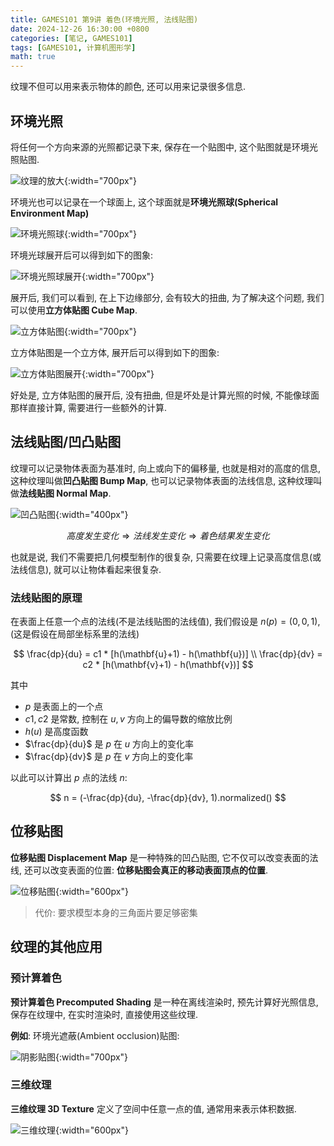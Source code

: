 ```yaml
---
title: GAMES101 第9讲 着色(环境光照, 法线贴图)
date: 2024-12-26 16:30:00 +0800
categories: [笔记, GAMES101]
tags: [GAMES101, 计算机图形学]
math: true
---
```


纹理不但可以用来表示物体的颜色, 还可以用来记录很多信息.

## 环境光照

将任何一个方向来源的光照都记录下来, 保存在一个贴图中, 这个贴图就是环境光照贴图.

![纹理的放大](/assets/posts/GAMES101-Lecture09/19.png){:width="700px"}

环境光也可以记录在一个球面上, 这个球面就是**环境光照球(Spherical Environment Map)**

![环境光照球](/assets/posts/GAMES101-Lecture09/20.png){:width="700px"}

环境光球展开后可以得到如下的图象:

![环境光照球展开](/assets/posts/GAMES101-Lecture09/21.png){:width="700px"}

展开后, 我们可以看到, 在上下边缘部分, 会有较大的扭曲, 为了解决这个问题, 我们可以使用**立方体贴图 Cube Map**.

![立方体贴图](/assets/posts/GAMES101-Lecture09/22.png){:width="700px"}

立方体贴图是一个立方体, 展开后可以得到如下的图象:

![立方体贴图展开](/assets/posts/GAMES101-Lecture09/23.png){:width="700px"}

好处是, 立方体贴图的展开后, 没有扭曲, 但是坏处是计算光照的时候, 不能像球面那样直接计算, 需要进行一些额外的计算.

## 法线贴图/凹凸贴图

纹理可以记录物体表面为基准时, 向上或向下的偏移量, 也就是相对的高度的信息, 这种纹理叫做**凹凸贴图 Bump Map**, 也可以记录物体表面的法线信息, 这种纹理叫做**法线贴图 Normal Map**.

![凹凸贴图](/assets/posts/GAMES101-Lecture09/24.png){:width="400px"}

$$
高度发生变化 \Rightarrow 法线发生变化 \Rightarrow 着色结果发生变化
$$

也就是说, 我们不需要把几何模型制作的很复杂, 只需要在纹理上记录高度信息(或法线信息), 就可以让物体看起来很复杂.

### 法线贴图的原理

在表面上任意一个点的法线(不是法线贴图的法线值), 我们假设是 $n(p) = (0, 0, 1)$, (这是假设在局部坐标系里的法线)

$$
\frac{dp}{du} = c1 * [h(\mathbf{u}+1) - h(\mathbf{u})] \\
\frac{dp}{dv} = c2 * [h(\mathbf{v}+1) - h(\mathbf{v})]
$$

其中
- $p$ 是表面上的一个点
- $c1, c2$ 是常数, 控制在 $u, v$ 方向上的偏导数的缩放比例
- $h(u)$ 是高度函数
- $\frac{dp}{du}$ 是 $p$ 在 $u$ 方向上的变化率
- $\frac{dp}{dv}$ 是 $p$ 在 $v$ 方向上的变化率

以此可以计算出 $p$ 点的法线 $n$:

$$
n = (-\frac{dp}{du}, -\frac{dp}{dv}, 1).normalized()
$$

## 位移贴图

**位移贴图 Displacement Map** 是一种特殊的凹凸贴图, 它不仅可以改变表面的法线, 还可以改变表面的位置: **位移贴图会真正的移动表面顶点的位置**.

![位移贴图](/assets/posts/GAMES101-Lecture09/25.png){:width="600px"}

> 代价: 要求模型本身的三角面片要足够密集

## 纹理的其他应用

### 预计算着色

**预计算着色 Precomputed Shading** 是一种在离线渲染时, 预先计算好光照信息, 保存在纹理中, 在实时渲染时, 直接使用这些纹理.

**例如**: 环境光遮蔽(Ambient occlusion)贴图:

![阴影贴图](/assets/posts/GAMES101-Lecture09/27.png){:width="700px"}

### 三维纹理

**三维纹理 3D Texture** 定义了空间中任意一点的值, 通常用来表示体积数据.

![三维纹理](/assets/posts/GAMES101-Lecture09/26.png){:width="600px"}